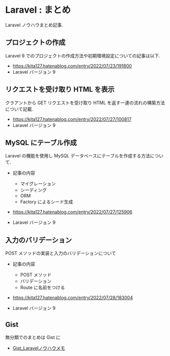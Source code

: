 # Laravel : まとめ

Laravel ノウハウまとめ記事. 

## プロジェクトの作成

Laravel 9 でのプロジェクトの作成方法や初期環境設定についての記事は以下. 

* https://kita127.hatenablog.com/entry/2022/07/23/191800
* Laravel バージョン 9


## リクエストを受け取り HTML を表示

クラアントから GET リクエストを受け取り HTML を返す一連の流れの構築方法について記載. 

* https://kita127.hatenablog.com/entry/2022/07/27/100817
* Laravel バージョン 9

## MySQL にテーブル作成

Laravel の機能を使用し MySQL データベースにテーブルを作成する方法について. <br>

* 記事の内容
    * マイグレーション
    * シーディング
    * ORM
    * Factory によるシード生成

* https://kita127.hatenablog.com/entry/2022/07/27/125906
* Laravel バージョン 9

## 入力のバリデーション

POST メソッドの実装と入力のバリデーションについて

* 記事の内容
    * POST メソッド
    * バリデーション
    * Route に名前をつける

* https://kita127.hatenablog.com/entry/2022/07/28/183004
* Laravel バージョン 9

## Gist

無分類でのまとめは Gist に

* [Gist_Laravelノウハウメモ](https://gist.github.com/kita127/57576ea8082fa6efeceb816c754e96ed)
